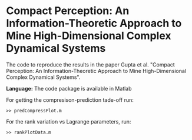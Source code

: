 # Compact Perception: An Information-Theoretic Approach to Mine High-Dimensional Complex Dynamical Systems

The code to reproduce the results in the paper Gupta et al. "Compact Perception: An Information-Theoretic Approach to Mine High-Dimensional Complex Dynamical Systems".

**Language:** The code package is available in Matlab

For getting the compresison-prediction tade-off run:
```
>> predCompressPlot.m
```

For the rank variation vs Lagrange parameters, run:
```
>> rankPlotData.m
```
